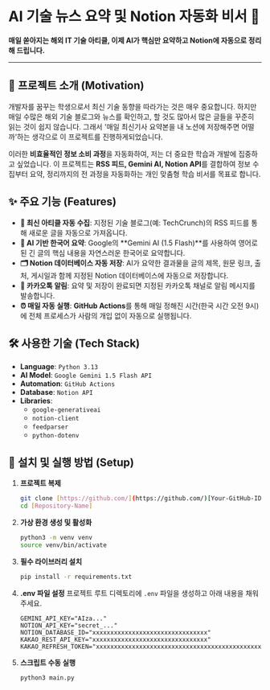# AI 기술 뉴스 요약 및 Notion 자동화 비서 🤖

**매일 쏟아지는 해외 IT 기술 아티클, 이제 AI가 핵심만 요약하고 Notion에 자동으로 정리해 드립니다.**


---

## 🧐 프로젝트 소개 (Motivation)

개발자를 꿈꾸는 학생으로서 최신 기술 동향을 따라가는 것은 매우 중요합니다. 하지만 매일 수많은 해외 기술 블로그와 뉴스를 확인하고, 할 것도 많아서 많은 글들을 꾸준히 읽는 것이 쉽지 않습니다. 그래서 '매일 최신기사 요약본을 내 노션에 저장해주면 어떨까'하는 생각으로 이 프로젝트를 진행하게되었습니다.

이러한 **비효율적인 정보 소비 과정**을 자동화하여, 저는 더 중요한 학습과 개발에 집중하고 싶었습니다. 이 프로젝트는 **RSS 피드, Gemini AI, Notion API**를 결합하여 정보 수집부터 요약, 정리까지의 전 과정을 자동화하는 개인 맞춤형 학습 비서를 목표로 합니다.

## ✨ 주요 기능 (Features)

* **📰 최신 아티클 자동 수집**: 지정된 기술 블로그(예: TechCrunch)의 RSS 피드를 통해 새로운 글을 자동으로 가져옵니다.
* **🧠 AI 기반 한국어 요약**: Google의 **Gemini AI (1.5 Flash)**를 사용하여 영어로 된 긴 글의 핵심 내용을 자연스러운 한국어로 요약합니다.
* **🗂️ Notion 데이터베이스 자동 저장**: AI가 요약한 결과물을 글의 제목, 원문 링크, 출처, 게시일과 함께 지정된 Notion 데이터베이스에 자동으로 저장합니다.
* **💬 카카오톡 알림**: 요약 및 저장이 완료되면 지정된 카카오톡 채널로 알림 메시지를 발송합니다.
* **⏰ 매일 자동 실행**: **GitHub Actions**를 통해 매일 정해진 시간(한국 시간 오전 9시)에 전체 프로세스가 사람의 개입 없이 자동으로 실행됩니다.

## 🛠️ 사용한 기술 (Tech Stack)

* **Language**: `Python 3.13`
* **AI Model**: `Google Gemini 1.5 Flash API`
* **Automation**: `GitHub Actions`
* **Database**: `Notion API`
* **Libraries**:
    * `google-generativeai`
    * `notion-client`
    * `feedparser`
    * `python-dotenv`

## 🚀 설치 및 실행 방법 (Setup)

1.  **프로젝트 복제**
    ```bash
    git clone [https://github.com/](https://github.com/)[Your-GitHub-ID]/[Repository-Name].git
    cd [Repository-Name]
    ```

2.  **가상 환경 생성 및 활성화**
    ```bash
    python3 -m venv venv
    source venv/bin/activate
    ```

3.  **필수 라이브러리 설치**
    ```bash
    pip install -r requirements.txt
    ```

4.  **.env 파일 설정**
    프로젝트 루트 디렉토리에 `.env` 파일을 생성하고 아래 내용을 채워주세요.
    ```
    GEMINI_API_KEY="AIza..."
    NOTION_API_KEY="secret_..."
    NOTION_DATABASE_ID="xxxxxxxxxxxxxxxxxxxxxxxxxxxxxxxx"
    KAKAO_REST_API_KEY="xxxxxxxxxxxxxxxxxxxxxxxxxxxxxxxx"
    KAKAO_REFRESH_TOKEN="xxxxxxxxxxxxxxxxxxxxxxxxxxxxxxxxxxxxxxxxxxxxxxxxxxxxxxxxxxxxxxxxxxxxxxxxxxxxxxxxxxxxxxxxxxxxxxxxxxxxxxxxxxxxxxxxxxxxxxxxxxxxxxxx"
    ```

5.  **스크립트 수동 실행**
    ```bash
    python3 main.py
    ```
